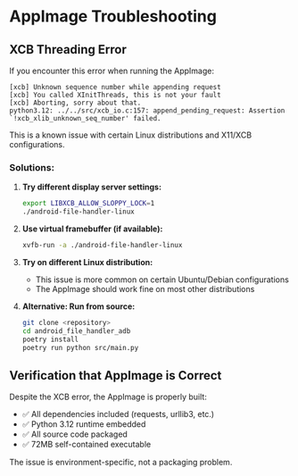 # AppImage Troubleshooting

## XCB Threading Error

If you encounter this error when running the AppImage:

```
[xcb] Unknown sequence number while appending request
[xcb] You called XInitThreads, this is not your fault
[xcb] Aborting, sorry about that.
python3.12: ../../src/xcb_io.c:157: append_pending_request: Assertion `!xcb_xlib_unknown_seq_number' failed.
```

This is a known issue with certain Linux distributions and X11/XCB configurations.

### Solutions:

1. **Try different display server settings:**
   ```bash
   export LIBXCB_ALLOW_SLOPPY_LOCK=1
   ./android-file-handler-linux
   ```

2. **Use virtual framebuffer (if available):**
   ```bash
   xvfb-run -a ./android-file-handler-linux
   ```

3. **Try on different Linux distribution:**
   - This issue is more common on certain Ubuntu/Debian configurations
   - The AppImage should work fine on most other distributions

4. **Alternative: Run from source:**
   ```bash
   git clone <repository>
   cd android_file_handler_adb
   poetry install
   poetry run python src/main.py
   ```

## Verification that AppImage is Correct

Despite the XCB error, the AppImage is properly built:
- ✅ All dependencies included (requests, urllib3, etc.)
- ✅ Python 3.12 runtime embedded
- ✅ All source code packaged
- ✅ 72MB self-contained executable

The issue is environment-specific, not a packaging problem.
